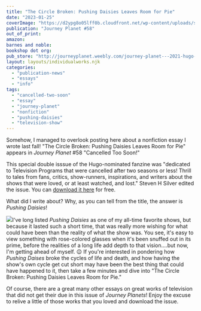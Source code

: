 ```yaml
---
title: "The Circle Broken: Pushing Daisies Leaves Room for Pie"
date: "2023-01-25"
coverImage: "https://d2ypg8o05lff0b.cloudfront.net/wp-content/uploads/sites/3/2023/01/25212707/journeyplanet58-cancelledtoosoon_orig.jpg"
publication: "Journey Planet #58"
out_of_print:
amazon:
barnes and noble:
bookshop dot org:
pub_store: "http://journeyplanet.weebly.com/journey-planet---2021-hugo-nominee/issue-58-cancelled-too-soon"
layout: layouts/individualworks.njk
categories:
  - "publication-news"
  - "essays"
  - "info"
tags:
  - "cancelled-two-soon"
  - "essay"
  - "journey-planet"
  - "nonfiction"
  - "pushing-daisies"
  - "television-show"
---
```


Somehow, I managed to overlook posting here about a nonfiction essay I wrote last fall! "The Circle Broken: Pushing Daisies Leaves Room for Pie" appears in _Journey Planet_ #58 "Cancelled Too Soon!"

This special double isssue of the Hugo-nominated fanzine was "dedicated to Television Programs that were cancelled after two seasons or less! Thrill to tales from fans, critics, show-runners, inspirations, and writers about the shows that were loved, or at least watched, and lost." Steven H Silver edited the issue. You can [download it here](http://journeyplanet.weebly.com/journey-planet---2021-hugo-nominee/issue-58-cancelled-too-soon) for free.

What did I write about? Why, as you can tell from the title, the answer is _Pushing Daisies_!

![](https://d2ypg8o05lff0b.cloudfront.net/wp-content/uploads/sites/3/2023/01/25214703/pushingdaisiescover-3.jpg)I've long listed _Pushing Daisies_ as one of my all-time favorite shows, but because it lasted such a short time, that was really more wishing for what could have been than the reality of what the show was. You see, it's easy to view something with rose-colored glasses when it's been snuffed out in its prime, before the realities of a long life add depth to that vision....but now, I'm getting ahead of myself. 😉 If you're interested in pondering how _Pushing Daises_ broke the cycles of life and death, and how having the show's own cycle get cut short may have been the best thing that could have happened to it, then take a few minutes and dive into "The Circle Broken: Pushing Daisies Leaves Room for Pie."

Of course, there are a great many other essays on great works of television that did not get their due in this issue of _Journey Planets_! Enjoy the excuse to relive a little of those works that you loved and download the issue.
